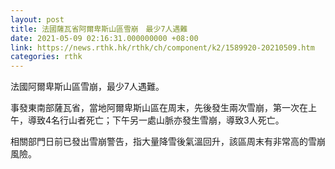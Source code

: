 ```yaml
---
layout: post
title: 法國薩瓦省阿爾卑斯山區雪崩　最少7人遇難
date: 2021-05-09 02:16:31.000000000 +08:00
link: https://news.rthk.hk/rthk/ch/component/k2/1589920-20210509.htm
categories: rthk
---
```


法國阿爾卑斯山區雪崩，最少7人遇難。

事發東南部薩瓦省，當地阿爾卑斯山區在周末，先後發生兩次雪崩，第一次在上午，導致4名行山者死亡；下午另一處山脈亦發生雪崩，導致3人死亡。

相關部門日前已發出雪崩警告，指大量降雪後氣溫回升，該區周末有非常高的雪崩風險。
